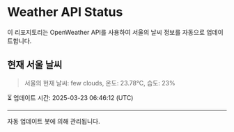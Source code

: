 
# Weather API Status

이 리포지토리는 OpenWeather API를 사용하여 서울의 날씨 정보를 자동으로 업데이트합니다.

## 현재 서울 날씨
> 서울의 현재 날씨: few clouds, 온도: 23.78°C, 습도: 23%

⏳ 업데이트 시간: 2025-03-23 06:46:12 (UTC)

---
자동 업데이트 봇에 의해 관리됩니다.
